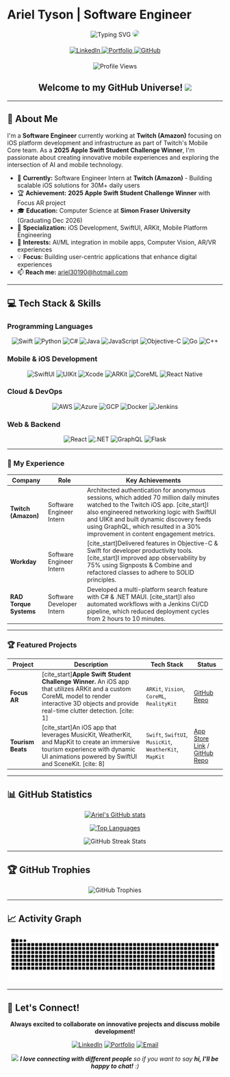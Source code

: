 # Ariel Tyson | Software Engineer

<div align="center">

<!-- Dynamic Typing Animation Header -->
<img src="https://readme-typing-svg.herokuapp.com?font=Fira+Code&size=30&duration=3000&pause=1000&color=36BCF7&center=true&vCenter=true&width=600&lines=Hi%2C+I'm+Ariel+Tyson+👨🏿‍💻;Software+Engineer+Intern+%40+Twitch;Apple+Swift+Challenge+Winner+🏆;iOS+Development+Enthusiast;Welcome+to+my+GitHub!" alt="Typing SVG" />

<!-- Profile Image with Animation -->
<img src="https://media.giphy.com/media/PI3QGKFN6XZUCMMqJm/giphy.gif" width="120" style="border-radius: 50%;"/>

<!-- Social Links with Enhanced Badges -->
<div id="badges" style="margin: 20px 0;">
  <a href="https://www.linkedin.com/in/arieltyson" target="_blank">
    <img src="https://img.shields.io/badge/LinkedIn-0077B5?style=for-the-badge&logo=linkedin&logoColor=white" alt="LinkedIn"/>
  </a>
  <a href="https://www.arieljtyson.com" target="_blank">
    <img src="https://img.shields.io/badge/Portfolio-FF5722?style=for-the-badge&logo=todoist&logoColor=white" alt="Portfolio"/>
  </a>
  <a href="https://github.com/arieltyson" target="_blank">
    <img src="https://img.shields.io/badge/GitHub-100000?style=for-the-badge&logo=github&logoColor=white" alt="GitHub"/>
  </a>
</div>

<!-- Profile Views Counter -->
<img src="https://komarev.com/ghpvc/?username=arieltyson&label=Profile%20views&color=0e75b6&style=flat" alt="Profile Views" />

<!-- Welcome Animation -->
<h2>
  Welcome to my GitHub Universe! 
  <img src="https://media.giphy.com/media/hvRJCLFzcasrR4ia7z/giphy.gif" width="28"/>
</h2>

</div>

---

## 🚀 About Me

I'm a **Software Engineer** currently working at **Twitch (Amazon)** focusing on iOS platform development and infrastructure as part of Twitch's Mobile Core team. As a **2025 Apple Swift Student Challenge Winner**, I'm passionate about creating innovative mobile experiences and exploring the intersection of AI and mobile technology.

- 🔭 **Currently:** Software Engineer Intern at **Twitch (Amazon)** - Building scalable iOS solutions for 30M+ daily users
- 🏆 **Achievement:** **2025 Apple Swift Student Challenge Winner** with Focus AR project
- 🎓 **Education:** Computer Science at **Simon Fraser University** (Graduating Dec 2026)
- 📱 **Specialization:** iOS Development, SwiftUI, ARKit, Mobile Platform Engineering
- 🤖 **Interests:** AI/ML integration in mobile apps, Computer Vision, AR/VR experiences
- 💡 **Focus:** Building user-centric applications that enhance digital experiences
- 📫 **Reach me:** [ariel30190@hotmail.com](mailto:ariel30190@hotmail.com)

---

## 💻 Tech Stack & Skills

### Programming Languages

<div align="center">
  <img src="https://img.shields.io/badge/Swift-FA7343?style=for-the-badge&logo=swift&logoColor=white" alt="Swift"/>
  <img src="https://img.shields.io/badge/Python-14354C?style=for-the-badge&logo=python&logoColor=white" alt="Python"/>
  <img src="https://img.shields.io/badge/C%23-239120?style=for-the-badge&logo=c-sharp&logoColor=white" alt="C#"/>
  <img src="https://img.shields.io/badge/Java-ED8B00?style=for-the-badge&logo=java&logoColor=white" alt="Java"/>
  <img src="https://img.shields.io/badge/JavaScript-F7DF1E?style=for-the-badge&logo=javascript&logoColor=black" alt="JavaScript"/>
  <img src="https://img.shields.io/badge/Objective--C-438eff?style=for-the-badge&logo=apple&logoColor=white" alt="Objective-C"/>
  <img src="https://img.shields.io/badge/Go-00ADD8?style=for-the-badge&logo=go&logoColor=white" alt="Go"/>
  <img src="https://img.shields.io/badge/C++-00599C?style=for-the-badge&logo=c%2B%2B&logoColor=white" alt="C++"/>
</div>

### Mobile & iOS Development

<div align="center">
  <img src="https://img.shields.io/badge/SwiftUI-0066CC?style=for-the-badge&logo=swift&logoColor=white" alt="SwiftUI"/>
  <img src="https://img.shields.io/badge/UIKit-2396F3?style=for-the-badge&logo=uikit&logoColor=white" alt="UIKit"/>
  <img src="https://img.shields.io/badge/Xcode-007ACC?style=for-the-badge&logo=Xcode&logoColor=white" alt="Xcode"/>
  <img src="https://img.shields.io/badge/ARKit-000000?style=for-the-badge&logo=apple&logoColor=white" alt="ARKit"/>
  <img src="https://img.shields.io/badge/CoreML-000000?style=for-the-badge&logo=apple&logoColor=white" alt="CoreML"/>
  <img src="https://img.shields.io/badge/React_Native-20232A?style=for-the-badge&logo=react&logoColor=61DAFB" alt="React Native"/>
</div>

### Cloud & DevOps

<div align="center">
  <img src="https://img.shields.io/badge/Amazon_AWS-232F3E?style=for-the-badge&logo=amazon-aws&logoColor=white" alt="AWS"/>
  <img src="https://img.shields.io/badge/Microsoft_Azure-0078D4?style=for-the-badge&logo=microsoft-azure&logoColor=white" alt="Azure"/>
  <img src="https://img.shields.io/badge/Google_Cloud-4285F4?style=for-the-badge&logo=google-cloud&logoColor=white" alt="GCP"/>
  <img src="https://img.shields.io/badge/Docker-2496ED?style=for-the-badge&logo=docker&logoColor=white" alt="Docker"/>
  <img src="https://img.shields.io/badge/Jenkins-D24939?style=for-the-badge&logo=Jenkins&logoColor=white" alt="Jenkins"/>
</div>

### Web & Backend

<div align="center">
  <img src="https://img.shields.io/badge/React-20232A?style=for-the-badge&logo=react&logoColor=61DAFB" alt="React"/>
  <img src="https://img.shields.io/badge/.NET-5C2D91?style=for-the-badge&logo=.net&logoColor=white" alt=".NET"/>
  <img src="https://img.shields.io/badge/GraphQL-E10098?style=for-the-badge&logo=graphql&logoColor=white" alt="GraphQL"/>
  <img src="https://img.shields.io/badge/Flask-000000?style=for-the-badge&logo=flask&logoColor=white" alt="Flask"/>
</div>

---

### 🚀 My Experience

| Company                | Role                      | Key Achievements                                                                                                                                                                                                                                                                                                 |
| ---------------------- | ------------------------- | ---------------------------------------------------------------------------------------------------------------------------------------------------------------------------------------------------------------------------------------------------------------------------------------------------------------- |
| **Twitch (Amazon)**    | Software Engineer Intern  | Architected authentication for anonymous sessions, which added 70 million daily minutes watched to the Twitch iOS app. [cite_start]I also engineered networking logic with SwiftUI and UIKit and built dynamic discovery feeds using GraphQL, which resulted in a 30% improvement in content engagement metrics. |
| **Workday**            | Software Engineer Intern  | [cite_start]Delivered features in Objective-C & Swift for developer productivity tools. [cite_start]I improved app observability by 75% using Signposts & Combine and refactored classes to adhere to SOLID principles.                                                                                          |
| **RAD Torque Systems** | Software Developer Intern | Developed a multi-platform search feature with C# & .NET MAUI. [cite_start]I also automated workflows with a Jenkins CI/CD pipeline, which reduced deployment cycles from 2 hours to 10 minutes.                                                                                                                 |

---

### 🏆 Featured Projects

| Project           | Description                                                                                                                                                                                        | Tech Stack                                             | Status                                                                                                                  |
| ----------------- | -------------------------------------------------------------------------------------------------------------------------------------------------------------------------------------------------- | ------------------------------------------------------ | ----------------------------------------------------------------------------------------------------------------------- |
| **Focus AR**      | [cite_start]**Apple Swift Student Challenge Winner.** An iOS app that utilizes ARKit and a custom CoreML model to render interactive 3D objects and provide real-time clutter detection. [cite: 1] | `ARKit`, `Vision`, `CoreML`, `RealityKit`              | [GitHub Repo](https://github.com/arieltyson/Focus-AR)                                                                   |
| **Tourism Beats** | [cite_start]An iOS app that leverages MusicKit, WeatherKit, and MapKit to create an immersive tourism experience with dynamic UI animations powered by SwiftUI and SceneKit. [cite: 8]             | `Swift`, `SwiftUI`, `MusicKit`, `WeatherKit`, `MapKit` | [App Store Link](https://apps.apple.com/app/tourism-beats/id6708221715) / [GitHub Repo](https://github.com/arieltyson/Tourism-Beats) |

---

## 📊 GitHub Statistics

<div align="center">
  
<!-- GitHub Stats Card -->
[![Ariel's GitHub stats](https://github-readme-stats.vercel.app/api?username=arieltyson&show_icons=true&theme=tokyonight&hide_border=true&count_private=true)](https://github.com/anuraghazra/github-readme-stats)

<!-- Top Languages -->

[![Top Languages](https://github-readme-stats.vercel.app/api/top-langs/?username=arieltyson&layout=compact&theme=tokyonight&hide_border=true&langs_count=8)](https://github.com/anuraghazra/github-readme-stats)

</div>

<!-- GitHub Streak Stats -->
<div align="center">
  <img src="https://github-readme-streak-stats.herokuapp.com/?user=arieltyson&theme=tokyonight&hide_border=true" alt="GitHub Streak Stats"/>
</div>

---

## 🏆 GitHub Trophies

<div align="center">
  <img src="https://github-profile-trophy.vercel.app/?username=arieltyson&theme=onestar&no-frame=false&no-bg=false&margin-w=4&row=2&column=4" alt="GitHub Trophies"/>
</div>

---

## 📈 Activity Graph

<!-- Snake Animation -->
<div align="center">
  <picture>
    <source media="(prefers-color-scheme: dark)" srcset="https://raw.githubusercontent.com/arieltyson/arieltyson/output/github-contribution-grid-snake-dark.svg">
    <source media="(prefers-color-scheme: light)" srcset="https://raw.githubusercontent.com/arieltyson/arieltyson/output/github-contribution-grid-snake.svg">
    <img alt="github contribution grid snake animation" src="https://raw.githubusercontent.com/arieltyson/arieltyson/output/github-contribution-grid-snake.svg">
  </picture>
</div>

---

## 🤝 Let's Connect!

<div align="center">
  
**Always excited to collaborate on innovative projects and discuss mobile development!**

[![LinkedIn](https://img.shields.io/badge/LinkedIn-Connect-blue?style=for-the-badge&logo=linkedin)](https://www.linkedin.com/in/arieltyson)
[![Portfolio](https://img.shields.io/badge/Portfolio-Visit-orange?style=for-the-badge&logo=todoist)](https://www.arieljtyson.com)
[![Email](https://img.shields.io/badge/Email-Contact-red?style=for-the-badge&logo=gmail)](mailto:ariel30190@hotmail.com)

</div>

<div align="center">
  <img src="https://media.giphy.com/media/LnQjpWaON8nhr21vNW/giphy.gif" width="60"> 
  <em><b>I love connecting with different people</b> so if you want to say <b>hi, I'll be happy to chat!</b> :)</em>
</div>

